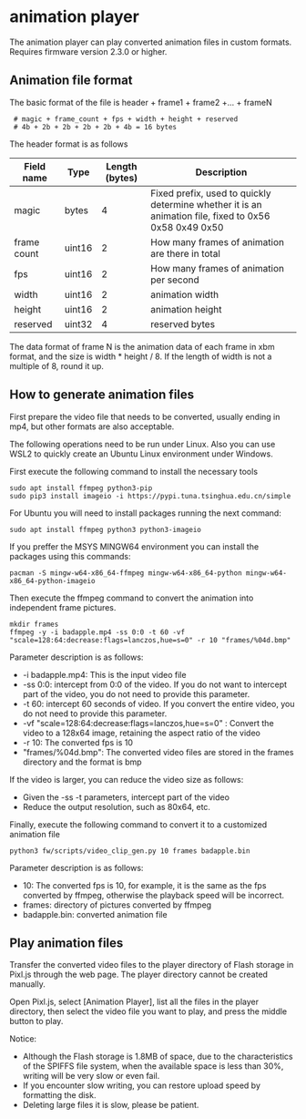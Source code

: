 # animation player

The animation player can play converted animation files in custom formats. Requires firmware version 2.3.0 or higher.


## Animation file format

The basic format of the file is header + frame1 + frame2 +... + frameN

     # magic + frame_count + fps + width + height + reserved
     # 4b + 2b + 2b + 2b + 2b + 4b = 16 bytes

The header format is as follows

| Field name | Type | Length (bytes) | Description |
| ---- | ----- |---- | ---- |
| magic | bytes | 4 | Fixed prefix, used to quickly determine whether it is an animation file, fixed to 0x56 0x58 0x49 0x50 |
| frame count | uint16 | 2 | How many frames of animation are there in total |
| fps | uint16 | 2 | How many frames of animation per second |
| width | uint16 | 2 | animation width |
| height | uint16 | 2 | animation height |
| reserved | uint32 | 4 | reserved bytes |

The data format of frame N is the animation data of each frame in xbm format, and the size is width * height / 8.
If the length of width is not a multiple of 8, round it up.

## How to generate animation files


First prepare the video file that needs to be converted, usually ending in mp4, but other formats are also acceptable.

The following operations need to be run under Linux.
Also you can use WSL2 to quickly create an Ubuntu Linux environment under Windows.

First execute the following command to install the necessary tools

```
sudo apt install ffmpeg python3-pip
sudo pip3 install imageio -i https://pypi.tuna.tsinghua.edu.cn/simple
```

For Ubuntu you will need to install packages running the next command:

```
sudo apt install ffmpeg python3 python3-imageio
```

If you preffer the MSYS MINGW64 environment you can install the packages using this commands:

```
pacman -S mingw-w64-x86_64-ffmpeg mingw-w64-x86_64-python mingw-w64-x86_64-python-imageio
```


Then execute the ffmpeg command to convert the animation into independent frame pictures.
```
mkdir frames
ffmpeg -y -i badapple.mp4 -ss 0:0 -t 60 -vf "scale=128:64:decrease:flags=lanczos,hue=s=0" -r 10 "frames/%04d.bmp"
```
Parameter description is as follows:

* -i badapple.mp4: This is the input video file
* -ss 0:0: intercept from 0:0 of the video. If you do not want to intercept part of the video, you do not need to provide this parameter.
* -t 60: intercept 60 seconds of video. If you convert the entire video, you do not need to provide this parameter.
* -vf "scale=128:64:decrease:flags=lanczos,hue=s=0" : Convert the video to a 128x64 image, retaining the aspect ratio of the video
* -r 10: The converted fps is 10
* "frames/%04d.bmp": The converted video files are stored in the frames directory and the format is bmp

If the video is larger, you can reduce the video size as follows:

* Given the -ss -t parameters, intercept part of the video
* Reduce the output resolution, such as 80x64, etc.

Finally, execute the following command to convert it to a customized animation file

```
python3 fw/scripts/video_clip_gen.py 10 frames badapple.bin
```
Parameter description is as follows:

* 10: The converted fps is 10, for example, it is the same as the fps converted by ffmpeg, otherwise the playback speed will be incorrect.
* frames: directory of pictures converted by ffmpeg
* badapple.bin: converted animation file

## Play animation files

Transfer the converted video files to the player directory of Flash storage in Pixl.js through the web page. The player directory cannot be created manually.

Open Pixl.js, select [Animation Player], list all the files in the player directory, then select the video file you want to play, and press the middle button to play.

Notice:

* Although the Flash storage is 1.8MB of space, due to the characteristics of the SPIFFS file system, when the available space is less than 30%, writing will be very slow or even fail.
* If you encounter slow writing, you can restore upload speed by formatting the disk.
* Deleting large files it is slow, please be patient.
